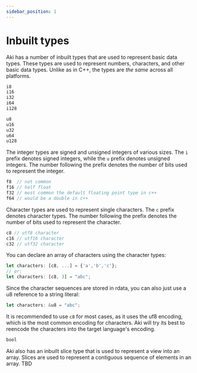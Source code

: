 ```yaml
---
sidebar_position: 1
---
```


# Inbuilt types

Aki has a number of inbuilt types that are used to represent basic data types. These types are used to represent numbers, characters, and other basic data types.
Unlike as in C++, the types are _the same_ across all platforms.

```jsx title="Integer types"
i8
i16
i32
i64
i128

u8
u16
u32
u64
u128
```

The integer types are signed and unsigned integers of various sizes. The `i` prefix denotes signed integers, while the `u` prefix denotes unsigned integers. The number following the prefix denotes the number of bits used to represent the integer.

```jsx title="Floating point types"
f8  // not common
f16 // half float
f32 // most common the default floating point type in c++
f64 // would be a double in c++
```

Character types are used to represent single characters. The `c` prefix denotes character types. The number following the prefix denotes the number of bits used to represent the character.

```jsx title="Character types"
c8 // utf8 character
c16 // utf16 character
c32 // utf32 character
```

You can declare an array of characters using the character types:

```jsx title="Character array"
let characters: [c8, ...] = {'a','b','c'};
// or:
let characters: [c8, 3] = "abc";
```

Since the character sequences are stored in rdata, you can also just use a u8 reference to a string literal:

```jsx title="String literal"
let characters: &u8 = "abc";
```

It is recommended to use `c8` for most cases, as it uses the uf8 encoding, which is the most common encoding for characters.
Aki will try its best to reencode the characters into the target language's encoding.

```jsx title="Boolean type"
bool
```

Aki also has an inbuilt slice type that is used to represent a view into an array. Slices are used to represent a contiguous sequence of elements in an array.
TBD
